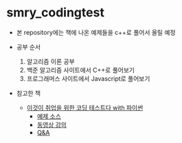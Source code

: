 # smry_codingtest

- 본 repository에는 책에 나온 예제들을 c++로 풀어서 올릴 예정

- 공부 순서
  1. 알고리즘 이론 공부
  2. 백준 알고리즘 사이트에서 C++로 풀어보기
  3. 프로그래머스 사이트에서 Javascript로 풀어보기
  
- 참고한 책
  - [이것이 취업을 위한 코딩 테스트다 with 파이썬](https://play.google.com/store/books/details/%EB%82%98%EB%8F%99%EB%B9%88_%EC%9D%B4%EA%B2%83%EC%9D%B4_%EC%B7%A8%EC%97%85%EC%9D%84_%EC%9C%84%ED%95%9C_%EC%BD%94%EB%94%A9_%ED%85%8C%EC%8A%A4%ED%8A%B8%EB%8B%A4_with_%ED%8C%8C%EC%9D%B4%EC%8D%AC?id=vBz-DwAAQBAJ, "Google Books") 
    - [예제 소스](https://github.com/ndb796/python-for-coding-test)
    - [동영상 강의](https://www.youtube.com/playlist?list=PLRx0vPvlEmdAghTr5mXQxGpHjWqSz0dgC)
    - [Q&A](https://github.com/ndb796)
